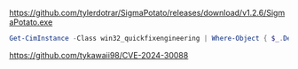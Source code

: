 https://github.com/tylerdotrar/SigmaPotato/releases/download/v1.2.6/SigmaPotato.exe

```powershell
Get-CimInstance -Class win32_quickfixengineering | Where-Object { $_.Description -eq "Security Update" } # Print patchs
```

https://github.com/tykawaii98/CVE-2024-30088

```shell

```